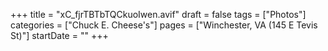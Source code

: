 +++
title = "xC_fjrTBTbTQCkuoIwen.avif"
draft = false
tags = ["Photos"]
categories = ["Chuck E. Cheese's"]
pages = ["Winchester, VA (145 E Tevis St)"]
startDate = ""
+++
